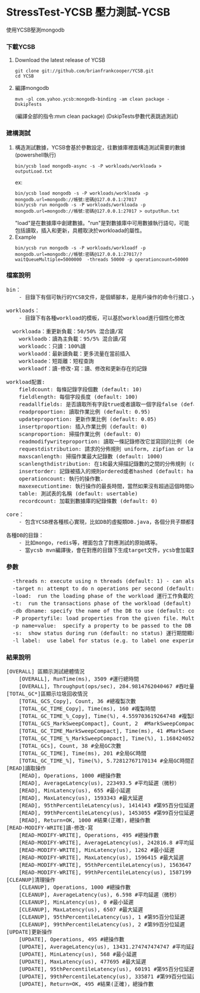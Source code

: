 # StressTest-YCSB 壓力測試-YCSB

使用YCSB壓測mongodb

### 下載YCSB 
<ol>
<li>Download the latest release of YCSB</li>
<pre><code>git clone git://github.com/brianfrankcooper/YCSB.git
cd YCSB
</code></pre>
<li>編譯mongodb
<pre><code>mvn -pl com.yahoo.ycsb:mongodb-binding -am clean package -DskipTests
</code></pre>
(編譯全部的指令:mvn clean package)
(DskipTests參數代表跳過測試)
</li>
</ol>

### 建構測試
<ol>
<li>構造測試數據，YCSB會基於參數設定，往數據庫裡面構造測試需要的數據(powershell執行)
<pre><code>bin/ycsb load mongodb-async -s -P workloads/workloada > outputLoad.txt</code></pre>
ex:
<pre><code>bin/ycsb load mongodb -s -P workloads/workloada -p mongodb.url=mongodb://帳號:密碼@127.0.0.1:27017
bin/ycsb run mongodb -s -P workloads/workloada -p mongodb.url=mongodb://帳號:密碼@127.0.0.1:27017 > outputRun.txt
</code></pre>
"load"是在數據庫中創建數據。"run"是對數據庫中可用數據執行語句，可能包括讀取，插入和更新，具體取決於workloada的屬性。
</li>
<li>Example</li>
<pre><code>bin/ycsb run mongodb -s -P workloads/workloadf -p mongodb.url=mongodb://帳號:密碼@127.0.0.1:27017/?waitQueueMultiple=5000000  -threads 50000 -p operationcount=50000 
</code></pre>
</ol>

### 檔案說明

<pre>
bin：
	- 目錄下有個可執行的YCSB文件，是個蟒腳本，是用戶操作的命令行接口.ycsb主邏輯是：解析命令行，設置的java環境，加載Java的庫，封裝成可以執行的Java的命令，並執行

workloads：
	- 目錄下有各種workload的模板，可以基於workload進行個性化修改

  workloada：重更新負載：50/50% 混合讀/寫
	workloadb：讀為主負載：95/5% 混合讀/寫
	workloadc：只讀：100%讀
	workloadd：最新讀負載：更多流量在當前插入
	workloade：短距離：短程查詢
	workloadf：讀-修改-寫：讀、修改和更新存在的記錄
		  
workload配置:
	fieldcount: 每條記錄字段個數 (default: 10)
	fieldlength: 每個字段長度 (default: 100)
	readallfields: 是否讀取所有字段true或者讀取一個字段false (default: true)
	readproportion: 讀取作業比例 (default: 0.95)
	updateproportion: 更新作業比例 (default: 0.05)
	insertproportion: 插入作業比例 (default: 0)
	scanproportion: 掃描作業比例 (default: 0)
	readmodifywriteproportion: 讀取一條記錄修改它並寫回的比例 (default: 0)
	requestdistribution: 請求的分佈規則 uniform, zipfian or latest (default: uniform)
	maxscanlength: 掃描作業最大記錄數 (default: 1000)
	scanlengthdistribution: 在1和最大掃描記錄數的之間的分佈規則 (default: uniform)
	insertorder: 記錄被插入的規則ordered或者hashed (default: hashed)
	operationcount: 執行的操作數.
	maxexecutiontime: 執行操作的最長時間，當然如果沒有超過這個時間以運行時間為主。
	table: 測試表的名稱 (default: usertable)
	recordcount: 加載到數據庫的紀錄條數 (default: 0)

core：
	- 包含YCSB裡各種核心實現，比如DB的虛擬類DB.java，各個分貝子類都要繼承該類;還有比如workload抽象類，如果我們要自定義workload實現也需要繼承該類

各種DB的目錄：
	- 比如mongo，redis等，裡面包含了對應測試的原始碼等。
	- 當ycsb mvn編譯後，會在對應的目錄下生成target文件，ycsb會加載對應target文件中的class
</pre>

### 參數
<pre>
  -threads n: execute using n threads (default: 1) - can also be specified as the "threadcount" property using -p 使用n個線程執行
  -target n: attempt to do n operations per second (default: unlimited) - can also be specified as the "target" property using -p 嘗試每秒行n次操作（默認值：無限制）
  -load:  run the loading phase of the workload 運行工作負載的加載階段
  -t:  run the transactions phase of the workload (default) 運行工作負載的事務階段（默認）
  -db dbname: specify the name of the DB to use (default: com.yahoo.ycsb.BasicDB) - can also be specified as the "db" property using -p 指定要使用的DB的名稱（默認值：com.yahoo.ycsb.BasicDB） - 也可以使用-p指定為“db”屬性
  -P propertyfile: load properties from the given file. Multiple files can be specified, and will be processed in the order specified 從給定文件加載屬性。 可以指定多個文件，並按指定的順序處理
  -p name=value:  specify a property to be passed to the DB and workloads;multiple properties can be specified, and override any values in the propertyfile 定要傳遞給DB和工作負載的屬性;可以指定多個屬性，並覆蓋屬性文件中的任何值
  -s:  show status during run (default: no status) 運行期間顯示狀態（默認值：無狀態）
  -l label:  use label for status (e.g. to label one experiment out of a whole batch) 使用標籤作為狀態（例如，標記整批中的一個實驗）
</pre>
### 結果說明
<pre>
[OVERALL] 區顯示測試總體情況
	[OVERALL], RunTime(ms), 3509 #運行總時間
	[OVERALL], Throughput(ops/sec), 284.9814762040467 #吞吐量，每秒操作數
[TOTAL_GC*]區顯示垃圾回收情況
	[TOTAL_GCS_Copy], Count, 36 #總複製次數
	[TOTAL_GC_TIME_Copy], Time(ms), 160 #複製時間
	[TOTAL_GC_TIME_%_Copy], Time(%), 4.559703619264748 #複製時間百分比
	[TOTAL_GCS_MarkSweepCompact], Count, 2  #MarkSweepCompact回收次數
	[TOTAL_GC_TIME_MarkSweepCompact], Time(ms), 41 #MarkSweepCompact回收時間
	[TOTAL_GC_TIME_%_MarkSweepCompact], Time(%), 1.1684240524365916 #MarkSweepCompact回收時間百分比
	[TOTAL_GCs], Count, 38 #全局GC次數
	[TOTAL_GC_TIME], Time(ms), 201 #全局GC時間
	[TOTAL_GC_TIME_%], Time(%), 5.72812767170134 #全局GC時間百分比
[READ]讀取操作
	[READ], Operations, 1000 #總操作數
	[READ], AverageLatency(us), 223493.5 #平均延遲（微秒）
	[READ], MinLatency(us), 655 #最小延遲
	[READ], MaxLatency(us), 1593343 #最大延遲
	[READ], 95thPercentileLatency(us), 1414143 #第95百分位延遲
	[READ], 99thPercentileLatency(us), 1453055 #第99百分位延遲
	[READ], Return=OK, 1000 #結果(正確)，總操作數
[READ-MODIFY-WRITE]讀-修改-寫
	[READ-MODIFY-WRITE], Operations, 495 #總操作數
	[READ-MODIFY-WRITE], AverageLatency(us), 242816.8 #平均延遲（微秒）
	[READ-MODIFY-WRITE], MinLatency(us), 1262 #最小延遲
	[READ-MODIFY-WRITE], MaxLatency(us), 1596415 #最大延遲
	[READ-MODIFY-WRITE], 95thPercentileLatency(us), 1563647 #第95百分位延遲
	[READ-MODIFY-WRITE], 99thPercentileLatency(us), 1587199 #第99百分位延遲
[CLEANUP]清理操作
	[CLEANUP], Operations, 1000 #總操作數
	[CLEANUP], AverageLatency(us), 6.598 #平均延遲（微秒）
	[CLEANUP], MinLatency(us), 0 #最小延遲
	[CLEANUP], MaxLatency(us), 6507 #最大延遲
	[CLEANUP], 95thPercentileLatency(us), 1 #第95百分位延遲
	[CLEANUP], 99thPercentileLatency(us), 2 #第99百分位延遲
[UPDATE]更新操作
	[UPDATE], Operations, 495 #總操作數
	[UPDATE], AverageLatency(us), 13431.274747474747 #平均延遲（微秒）
	[UPDATE], MinLatency(us), 568 #最小延遲
	[UPDATE], MaxLatency(us), 477695 #最大延遲
	[UPDATE], 95thPercentileLatency(us), 60191 #第95百分位延遲
	[UPDATE], 99thPercentileLatency(us), 335871 #第99百分位延遲
	[UPDATE], Return=OK, 495 #結果(正確)，總操作數
</pre>
